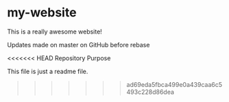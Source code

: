 # my-website

This is a really awesome website!

Updates made on master on GitHub before rebase

<<<<<<< HEAD
 Repository Purpose

This file is just a readme file.
>>>>>>> ad69eda5fbca499e0a439caa6c5493c228d86dea
